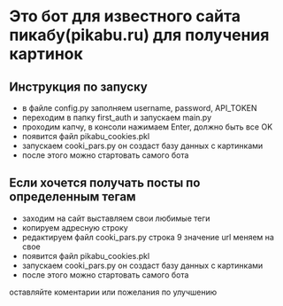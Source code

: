 # Это бот для известного сайта пикабу(pikabu.ru) для получения картинок

## Инструкция по запуску
- в файле config.py заполняем username, password, API_TOKEN
- переходим в папку first_auth и запускаем main.py
- проходим капчу, в консоли нажимаем Enter, должно быть все OK 
- появится файл pikabu_cookies.pkl
- запускаем cooki_pars.py он создаст базу данных с картинками
- после этого можно стартовать самого бота

## Если хочется получать посты по определенным тегам

- заходим на сайт выставляем свои любимые теги
- копируем адресную строку
- редактируем файл cooki_pars.py строка 9 значение url меняем на свое
- появится файл pikabu_cookies.pkl
- запускаем cooki_pars.py он создаст базу данных с картинками
- после этого можно стартовать самого бота

оставляйте коментарии или пожелания по улучшению
